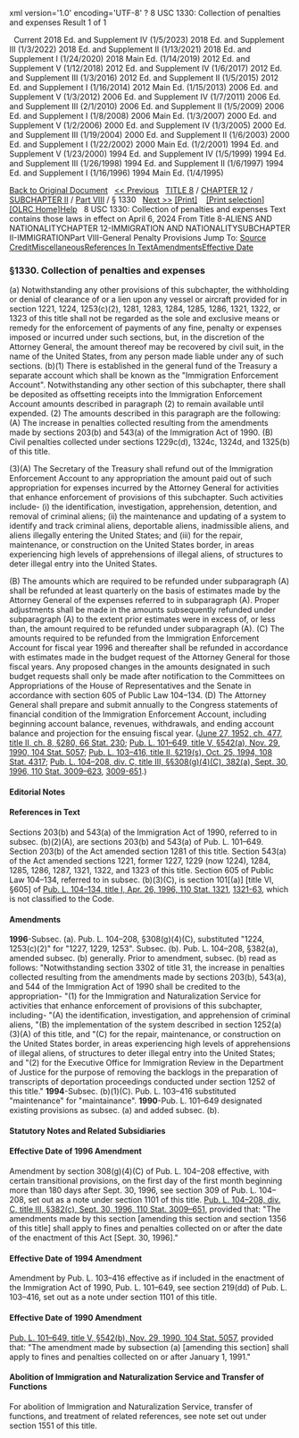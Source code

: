 xml version='1.0' encoding='UTF-8' ?
8 USC 1330: Collection of penalties and expenses
 Result 1 of 1
 
  
  Current
2018 Ed. and Supplement IV (1/5/2023)
2018 Ed. and Supplement III (1/3/2022)
2018 Ed. and Supplement II (1/13/2021)
2018 Ed. and Supplement I (1/24/2020)
2018 Main Ed. (1/14/2019)
2012 Ed. and Supplement V (1/12/2018)
2012 Ed. and Supplement IV (1/6/2017)
2012 Ed. and Supplement III (1/3/2016)
2012 Ed. and Supplement II (1/5/2015)
2012 Ed. and Supplement I (1/16/2014)
2012 Main Ed. (1/15/2013)
2006 Ed. and Supplement V (1/3/2012)
2006 Ed. and Supplement IV (1/7/2011)
2006 Ed. and Supplement III (2/1/2010)
2006 Ed. and Supplement II (1/5/2009)
2006 Ed. and Supplement I (1/8/2008)
2006 Main Ed. (1/3/2007)
2000 Ed. and Supplement V (1/2/2006)
2000 Ed. and Supplement IV (1/3/2005)
2000 Ed. and Supplement III (1/19/2004)
2000 Ed. and Supplement II (1/6/2003)
2000 Ed. and Supplement I (1/22/2002)
2000 Main Ed. (1/2/2001)
1994 Ed. and Supplement V (1/23/2000)
1994 Ed. and Supplement IV (1/5/1999)
1994 Ed. and Supplement III (1/26/1998)
1994 Ed. and Supplement II (1/6/1997)
1994 Ed. and Supplement I (1/16/1996)
1994 Main Ed. (1/4/1995)
  
 
  
[Back to Original Document](/view.xhtml;jsessionid=D66D66773E6D07CCBAD754E44A642CD2)
 
[<< Previous](#)
  
 [TITLE 8](/view.xhtml;jsessionid=D66D66773E6D07CCBAD754E44A642CD2?req=granuleid%3AUSC-prelim-title8&saved=%7CZ3JhbnVsZWlkOlVTQy1wcmVsaW0tdGl0bGU4LXNlY3Rpb24xMzMw%7C%7C%7C0%7Cfalse%7Cprelim&edition=prelim) / [CHAPTER 12](/view.xhtml;jsessionid=D66D66773E6D07CCBAD754E44A642CD2?req=granuleid%3AUSC-prelim-title8-chapter12&saved=%7CZ3JhbnVsZWlkOlVTQy1wcmVsaW0tdGl0bGU4LXNlY3Rpb24xMzMw%7C%7C%7C0%7Cfalse%7Cprelim&edition=prelim) / [SUBCHAPTER II](/view.xhtml;jsessionid=D66D66773E6D07CCBAD754E44A642CD2?req=granuleid%3AUSC-prelim-title8-chapter12-subchapter2&saved=%7CZ3JhbnVsZWlkOlVTQy1wcmVsaW0tdGl0bGU4LXNlY3Rpb24xMzMw%7C%7C%7C0%7Cfalse%7Cprelim&edition=prelim) / [Part VIII](/view.xhtml;jsessionid=D66D66773E6D07CCBAD754E44A642CD2?req=granuleid%3AUSC-prelim-title8-chapter12-subchapter2-part8&saved=%7CZ3JhbnVsZWlkOlVTQy1wcmVsaW0tdGl0bGU4LXNlY3Rpb24xMzMw%7C%7C%7C0%7Cfalse%7Cprelim&edition=prelim) / § 1330
  
 [Next >>](#)
[[Print]](#)
   
 [[Print selection]](#)
[[OLRC Home]](/browse.xhtml;jsessionid=D66D66773E6D07CCBAD754E44A642CD2)[Help](/navHelp.xhtml;jsessionid=D66D66773E6D07CCBAD754E44A642CD2)
 
8 USC 1330: Collection of penalties and expenses
Text contains those laws in effect on April 6, 2024
From Title 8-ALIENS AND NATIONALITYCHAPTER 12-IMMIGRATION AND NATIONALITYSUBCHAPTER II-IMMIGRATIONPart VIII-General Penalty Provisions
Jump To: [Source Credit](#sourcecredit)[Miscellaneous](#miscellaneous-note)[References In Text](#referenceintext-note)[Amendments](#amendment-note)[Effective Date](#effectivedate-amendment-note)
### §1330. Collection of penalties and expenses
(a) Notwithstanding any other provisions of this subchapter, the withholding or denial of clearance of or a lien upon any vessel or aircraft provided for in section 1221, 1224, 1253(c)(2), 1281, 1283, 1284, 1285, 1286, 1321, 1322, or 1323 of this title shall not be regarded as the sole and exclusive means or remedy for the enforcement of payments of any fine, penalty or expenses imposed or incurred under such sections, but, in the discretion of the Attorney General, the amount thereof may be recovered by civil suit, in the name of the United States, from any person made liable under any of such sections.
(b)(1) There is established in the general fund of the Treasury a separate account which shall be known as the "Immigration Enforcement Account". Notwithstanding any other section of this subchapter, there shall be deposited as offsetting receipts into the Immigration Enforcement Account amounts described in paragraph (2) to remain available until expended.
(2) The amounts described in this paragraph are the following:
(A) The increase in penalties collected resulting from the amendments made by sections 203(b) and 543(a) of the Immigration Act of 1990.
(B) Civil penalties collected under sections 1229c(d), 1324c, 1324d, and 1325(b) of this title.
  
(3)(A) The Secretary of the Treasury shall refund out of the Immigration Enforcement Account to any appropriation the amount paid out of such appropriation for expenses incurred by the Attorney General for activities that enhance enforcement of provisions of this subchapter. Such activities include-
(i) the identification, investigation, apprehension, detention, and removal of criminal aliens;
(ii) the maintenance and updating of a system to identify and track criminal aliens, deportable aliens, inadmissible aliens, and aliens illegally entering the United States; and
(iii) for the repair, maintenance, or construction on the United States border, in areas experiencing high levels of apprehensions of illegal aliens, of structures to deter illegal entry into the United States.
  
(B) The amounts which are required to be refunded under subparagraph (A) shall be refunded at least quarterly on the basis of estimates made by the Attorney General of the expenses referred to in subparagraph (A). Proper adjustments shall be made in the amounts subsequently refunded under subparagraph (A) to the extent prior estimates were in excess of, or less than, the amount required to be refunded under subparagraph (A).
(C) The amounts required to be refunded from the Immigration Enforcement Account for fiscal year 1996 and thereafter shall be refunded in accordance with estimates made in the budget request of the Attorney General for those fiscal years. Any proposed changes in the amounts designated in such budget requests shall only be made after notification to the Committees on Appropriations of the House of Representatives and the Senate in accordance with section 605 of Public Law 104–134.
(D) The Attorney General shall prepare and submit annually to the Congress statements of financial condition of the Immigration Enforcement Account, including beginning account balance, revenues, withdrawals, and ending account balance and projection for the ensuing fiscal year.
([June 27, 1952, ch. 477, title II, ch. 8, §280, 66 Stat. 230](/statviewer.htm?volume=66&page=230); [Pub. L. 101–649, title V, §542(a), Nov. 29, 1990, 104 Stat. 5057](/statviewer.htm?volume=104&page=5057); [Pub. L. 103–416, title II, §219(s), Oct. 25, 1994, 108 Stat. 4317](/statviewer.htm?volume=108&page=4317); [Pub. L. 104–208, div. C, title III, §§308(g)(4)(C), 382(a), Sept. 30, 1996, 110 Stat. 3009–623](/statviewer.htm?volume=110&page=3009-623), [3009-651](/statviewer.htm?volume=110&page=3009-651).)
  
#### **Editorial Notes**
#### References in Text
Sections 203(b) and 543(a) of the Immigration Act of 1990, referred to in subsec. (b)(2)(A), are sections 203(b) and 543(a) of Pub. L. 101–649. Section 203(b) of the Act amended section 1281 of this title. Section 543(a) of the Act amended sections 1221, former 1227, 1229 (now 1224), 1284, 1285, 1286, 1287, 1321, 1322, and 1323 of this title.
Section 605 of Public Law 104–134, referred to in subsec. (b)(3)(C), is section 101[(a)] [title VI, §605] of [Pub. L. 104–134, title I, Apr. 26, 1996, 110 Stat. 1321](/statviewer.htm?volume=110&page=1321), [1321-63](/statviewer.htm?volume=110&page=1321-63), which is not classified to the Code.
#### Amendments
**1996**-Subsec. (a). Pub. L. 104–208, §308(g)(4)(C), substituted "1224, 1253(c)(2)" for "1227, 1229, 1253".
Subsec. (b). Pub. L. 104–208, §382(a), amended subsec. (b) generally. Prior to amendment, subsec. (b) read as follows: "Notwithstanding section 3302 of title 31, the increase in penalties collected resulting from the amendments made by sections 203(b), 543(a), and 544 of the Immigration Act of 1990 shall be credited to the appropriation-
"(1) for the Immigration and Naturalization Service for activities that enhance enforcement of provisions of this subchapter, including-
"(A) the identification, investigation, and apprehension of criminal aliens,
"(B) the implementation of the system described in section 1252(a)(3)(A) of this title, and
"(C) for the repair, maintenance, or construction on the United States border, in areas experiencing high levels of apprehensions of illegal aliens, of structures to deter illegal entry into the United States; and
"(2) for the Executive Office for Immigration Review in the Department of Justice for the purpose of removing the backlogs in the preparation of transcripts of deportation proceedings conducted under section 1252 of this title."
**1994**-Subsec. (b)(1)(C). Pub. L. 103–416 substituted "maintenance" for "maintainance".
**1990**-Pub. L. 101–649 designated existing provisions as subsec. (a) and added subsec. (b).
  
#### **Statutory Notes and Related Subsidiaries**
#### Effective Date of 1996 Amendment
Amendment by section 308(g)(4)(C) of Pub. L. 104–208 effective, with certain transitional provisions, on the first day of the first month beginning more than 180 days after Sept. 30, 1996, see section 309 of Pub. L. 104–208, set out as a note under section 1101 of this title.
[Pub. L. 104–208, div. C, title III, §382(c), Sept. 30, 1996, 110 Stat. 3009–651](/statviewer.htm?volume=110&page=3009-651), provided that: "The amendments made by this section [amending this section and section 1356 of this title] shall apply to fines and penalties collected on or after the date of the enactment of this Act [Sept. 30, 1996]."
#### Effective Date of 1994 Amendment
Amendment by Pub. L. 103–416 effective as if included in the enactment of the Immigration Act of 1990, Pub. L. 101–649, see section 219(dd) of Pub. L. 103–416, set out as a note under section 1101 of this title.
#### Effective Date of 1990 Amendment
[Pub. L. 101–649, title V, §542(b), Nov. 29, 1990, 104 Stat. 5057](/statviewer.htm?volume=104&page=5057), provided that: "The amendment made by subsection (a) [amending this section] shall apply to fines and penalties collected on or after January 1, 1991."
#### Abolition of Immigration and Naturalization Service and Transfer of Functions
For abolition of Immigration and Naturalization Service, transfer of functions, and treatment of related references, see note set out under section 1551 of this title.
